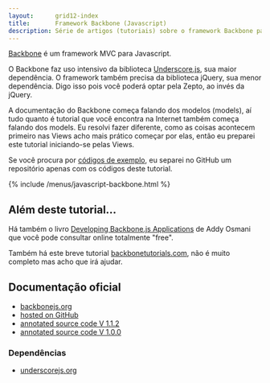 ```yaml
---
layout:      grid12-index
title:       Framework Backbone (Javascript)
description: Série de artigos (tutoriais) sobre o framework Backbone para JavaScript
---
```


[Backbone](http://backbonejs.org/ "link-externo") é um framework MVC para Javascript.

O Backbone faz uso intensivo da biblioteca [Underscore.js](http://underscorejs.org/ "link-externo"), sua maior dependência.
O framework também precisa da biblioteca jQuery, sua menor dependência. Digo isso pois você poderá optar pela Zepto, ao 
invés da jQuery.

A documentação do Backbone começa falando dos modelos (models), aí tudo quanto é tutorial que você encontra na Internet
também começa falando dos models. Eu resolvi fazer diferente, como as coisas acontecem primeiro nas Views acho mais 
prático começar por elas, então eu preparei este tutorial iniciando-se pelas Views.

Se você procura por [códigos de exemplo](https://github.com/devfuria/backbone-exemplos "link-externo"), eu separei no 
GitHub um repositório apenas com os códigos deste tutorial.

{% include /menus/javascript-backbone.html %}





Além deste tutorial...
---

Há também o livro [Developing Backbone.js Applications](http://addyosmani.github.io/backbone-fundamentals/ "link-externo")
de Addy Osmani que você pode consultar online totalmente "free".

Também há este breve tutorial [backbonetutorials.com](http://backbonetutorials.com/ "link-externo"), não é muito completo
mas acho que irá ajudar.



Documentação oficial
---

- [backbonejs.org](http://backbonejs.org/ "link-externo")
- [hosted on GitHub](https://github.com/jashkenas/backbone/ "link-externo")
- [annotated source code V 1.1.2](http://backbonejs.org/docs/backbone.html "link-externo")
- [annotated source code V 1.0.0](http://documentcloud.github.io/backbone/docs/backbone.html "link-externo")


### Dependências

- [underscorejs.org](http://underscorejs.org/ "link-externo")
